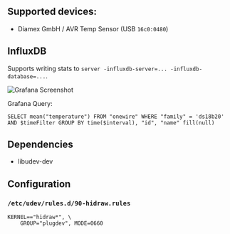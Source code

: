 ## Supported devices:

* Diamex GmbH / AVR Temp Sensor (USB `16c0:0480`)

## InfluxDB

Supports writing stats to `server -influxdb-server=... -influxdb-database=...`.

![Grafana Screenshot](/doc/grafana.png?raw=true "Grafana")

Grafana Query:

    SELECT mean("temperature") FROM "onewire" WHERE "family" = 'ds18b20' AND $timeFilter GROUP BY time($interval), "id", "name" fill(null)

## Dependencies

* libudev-dev

## Configuration

### `/etc/udev/rules.d/90-hidraw.rules`

    KERNEL=="hidraw*", \
        GROUP="plugdev", MODE=0660

